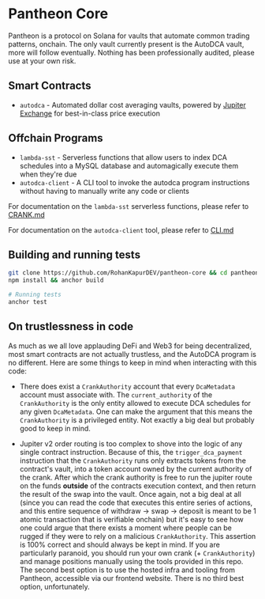 # Pantheon Core

Pantheon is a protocol on Solana for vaults that automate common trading patterns, onchain. The only vault currently present is the AutoDCA vault, more will follow eventually. Nothing has been professionally audited, please use at your own risk.

## Smart Contracts

- `autodca` - Automated dollar cost averaging vaults, powered by [Jupiter Exchange](https://www.jup.ag) for best-in-class price execution

## Offchain Programs

- `lambda-sst` - Serverless functions that allow users to index DCA schedules into a MySQL database and automagically execute them when they're due
- `autodca-client` - A CLI tool to invoke the autodca program instructions without having to manually write any code or clients

For documentation on the `lambda-sst` serverless functions, please refer to [CRANK.md]()

For documentation on the `autodca-client` tool, please refer to [CLI.md]()

## Building and running tests

```bash
git clone https://github.com/RohanKapurDEV/pantheon-core && cd pantheon-core/
npm install && anchor build

# Running tests
anchor test
```

## On trustlessness in code

As much as we all love applauding DeFi and Web3 for being decentralized, most smart contracts are not actually trustless, and the AutoDCA program is no different. Here are some things to keep in mind when interacting with this code:

- There does exist a `CrankAuthority` account that every `DcaMetadata` account must associate with. The `current_authority` of the `CrankAuthority` is the only entity allowed to execute DCA schedules for any given `DcaMetadata`. One can make the argument that this means the `CrankAuthority` is a privileged entity. Not exactly a big deal but probably good to keep in mind.

- Jupiter v2 order routing is too complex to shove into the logic of any single contract instruction. Because of this, the `trigger_dca_payment` instruction that the `CrankAuthority` runs only extracts tokens from the contract's vault, into a token account owned by the current authority of the crank. After which the crank authority is free to run the jupiter route on the funds **outside** of the contracts execution context, and then return the result of the swap into the vault. Once again, not a big deal at all (since you can read the code that executes this entire series of actions, and this entire sequence of withdraw -> swap -> deposit is meant to be 1 atomic transaction that is verifiable onchain) but it's easy to see how one could argue that there exists a moment where people can be rugged if they were to rely on a malicious `CrankAuthority`. This assertion is 100% correct and should always be kept in mind. If you are particularly paranoid, you should run your own crank (+ `CrankAuthority`) and manage positions manually using the tools provided in this repo. The second best option is to use the hosted infra and tooling from Pantheon, accessible via our frontend website. There is no third best option, unfortunately.

